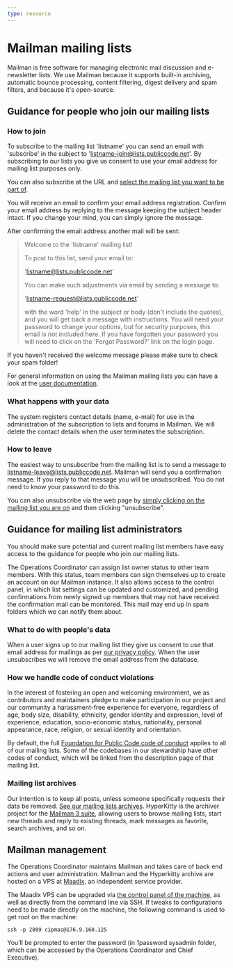 ```yaml
---
type: resource
---
```


# Mailman mailing lists

Mailman is free software for managing electronic mail discussion and e-newsletter lists. We use Mailman because it supports built-in archiving, automatic bounce processing, content filtering, digest delivery and spam filters, and because it's open-source.

## Guidance for people who join our mailing lists

### How to join

To subscribe to the mailing list 'listname' you can send an email with 'subscribe' in the subject to 'listname-join@lists.publiccode.net'. By subscribing to our lists you give us consent to use your email address for mailing list purposes only.

You can also subscribe at the URL and [select the mailing list you want to be part of](https://lists.publiccode.net/mailman/postorius/lists/?all-lists).

You will receive an email to confirm your email address registration. Confirm your email address by replying to the message keeping the subject header intact. If you change your mind, you can simply ignore the message.

After confirming the email address another mail will be sent:
> Welcome to the 'listname' mailing list!
>
> To post to this list, send your email to:
>
> 'listname@lists.publiccode.net'
>
> You can make such adjustments via email by sending a message to:
>
> 'listname-request@lists.publiccode.net'
>
> with the word 'help' in the subject or body (don't include the quotes), and you will get back a message with instructions. You will need your password to change your options, but for security purposes, this email is not included here. If you have forgotten your password you will need to click on the 'Forgot Password?' link on the login page.

If you haven't received the welcome message please make sure to check your spam folder!

For general information on using the Mailman mailing lists you can have a look at the [user documentation](https://docs.mailman3.org/en/latest/userguide.html).

### What happens with your data

The system registers contact details (name, e-mail) for use in the administration of the subscription to lists and forums in Mailman. We will delete the contact details when the user terminates the subscription.

### How to leave

The easiest way to unsubscribe from the mailing list is to send a message to listname-leave@lists.publiccode.net. Mailman will send you a confirmation message. If you reply to that message you will be unsubscribed. You do not need to know your password to do this.

You can also unsubscribe via the web page by [simply clicking on the mailing list you are on]( https://lists.publiccode.net/mailman/postorius/lists/?all-lists) and then clicking "unsubscribe".

## Guidance for mailing list administrators

You should make sure potential and current mailing list members have easy access to the guidance for people who join our mailing lists.

The Operations Coordinator can assign list owner status to other team members. With this status, team members can sign themselves up to create an account on our Mailman instance. It also allows access to the control panel, in which list settings can be updated and customized, and pending confirmations from newly signed up members that may not have received the confirmation mail can be monitored. This mail may end up in spam folders which we can notify them about.

### What to do with people's data

When a user signs up to our mailing list they give us consent to use that email address for mailings as per [our privacy policy](../../organization/privacy.md). When the user unsubscribes we will remove the email address from the database.

### How we handle code of conduct violations

In the interest of fostering an open and welcoming environment, we as contributors and maintainers pledge to make participation in our project and our community a harassment-free experience for everyone, regardless of age, body size, disability, ethnicity, gender identity and expression, level of experience, education, socio-economic status, nationality, personal appearance, race, religion, or sexual identity and orientation.

By default, the full [Foundation for Public Code code of conduct](../../CODE_OF_CONDUCT.md) applies to all of our mailing lists. Some of the codebases in our stewardship have other codes of conduct, which will be linked from the description page of that mailing list.

### Mailing list archives

Our intention is to keep all posts, unless someone specifically requests their data be removed. [See our mailing lists archives](https://lists.publiccode.net/hyperkitty/hyperkitty/). HyperKitty is the archiver project for the [Mailman 3 suite](https://docs.mailman3.org/en/latest/), allowing users to browse mailing lists, start new threads and reply to existing threads, mark messages as favorite, search archives, and so on.

## Mailman management

The Operations Coordinator maintains Mailman and takes care of back end actions and user administration. Mailman and the Hyperkitty archive are hosted on a VPS at [Maadix](https://maadix.net/en), an independent service provider.

The Maadix VPS can be upgraded via [the control panel of the machine](https://nextcloud-publiccode.maadix.org/cpanel/), as well as directly from the command line via SSH. If tweaks to configurations need to be made directly on the machine, the following command is used to get root on the machine:

`ssh -p 2009 cipmas@176.9.160.125`

You’ll be prompted to enter the password (in 1password sysadmin folder, which can be accessed by the Operations Coordinator and Chief Executive).
